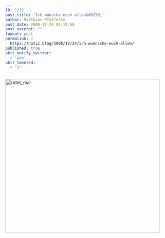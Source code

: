 ```yaml
---
ID: 1372
post_title: 'Ich wünsche euch allen&#8230;'
author: Matthias Pfefferle
post_date: 2008-12-24 01:19:58
post_excerpt: ""
layout: post
permalink: >
  https://notiz.blog/2008/12/24/ich-wuensche-euch-allen/
published: true
aktt_notify_twitter:
  - 'yes'
aktt_tweeted:
  - "1"
---
```

<img src="http://notiz.blog/wp-content/uploads/2008/12/ratet_mal.png" alt="ratet_mal" title="ratet_mal" width="480" height="480" class="aligncenter size-full wp-image-1371 noborder" />